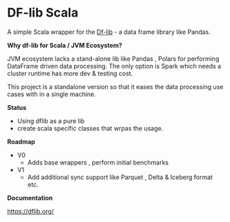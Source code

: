 # DF-lib Scala

A simple Scala wrapper for the [Df-lib](https://github.com/dflib/dflib) - a data frame library like Pandas.

**Why df-lib for Scala / JVM Ecosystem?**

JVM ecosystem lacks a stand-alone lib like Pandas , Polars for performing DataFrame driven data processing. The only option is Spark which needs a cluster runtime has more dev & testing cost.

This project is a standalone version so that it eases the data processing use  cases with in a single machine.

**Status**

- Using dflib as a pure lib
- create scala specific classes that wrpas the usage.

**Roadmap**

- V0
  - Adds base wrappers , perform initial benchmarks
- V1
  - Add additional sync support like Parquet , Delta & Iceberg format etc.

**Documentation**

https://dflib.org/
